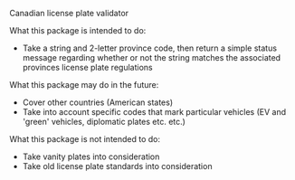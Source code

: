 Canadian license plate validator

What this package is intended to do:
* Take a string and 2-letter province code, then return a simple status message regarding whether or not the string matches the associated provinces license plate regulations

What this package may do in the future:
* Cover other countries (American states)
* Take into account specific codes that mark particular vehicles (EV and 'green' vehicles, diplomatic plates etc. etc.)

What this package is not intended to do:
* Take vanity plates into consideration
* Take old license plate standards into consideration
